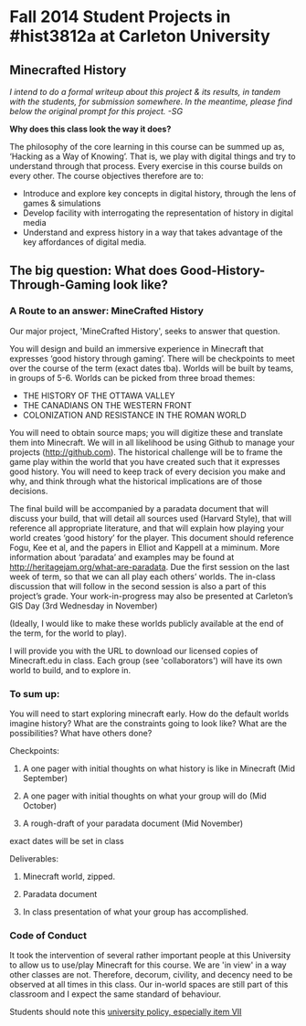 Fall 2014 Student Projects in #hist3812a at Carleton University
=======

## Minecrafted History

_I intend to do a formal writeup about this project & its results, in tandem with the students, for submission somewhere. In the meantime, please find below the original prompt for this project. -SG_

**Why does this class look the way it does?**

The philosophy of the core learning in this course can be summed up as, ‘Hacking as a Way of Knowing’. That is, we play with digital things and try to understand through that process. Every exercise in this course builds on every other. The course objectives therefore are to:

+ Introduce and explore key concepts in digital history, through the lens of games & simulations
+ Develop facility with interrogating the representation of history in digital media
+ Understand and express history in a way that takes advantage of the key affordances of digital media.

## The big question: What does Good-History-Through-Gaming look like?

### A Route to an answer: MineCrafted History

Our major project, 'MineCrafted History', seeks to answer that question.

You will design and build an immersive experience in Minecraft that expresses ‘good history through gaming’. There will be checkpoints to meet over the course of the term (exact dates tba). Worlds will be built by teams, in groups of 5-6. Worlds can be picked from three broad themes:

+ THE HISTORY OF THE OTTAWA VALLEY
+ THE CANADIANS ON THE WESTERN FRONT
+ COLONIZATION AND RESISTANCE IN THE ROMAN WORLD

You will need to obtain source maps; you will digitize these and translate them into Minecraft. We will in all likelihood be using Github to manage your projects (http://github.com). The historical challenge will be to frame the game play within the world that you have created such that it expresses good history. You will need to keep track of every decision you make and why, and think through what the historical implications are of those decisions.

The final build will be accompanied by a paradata document that will discuss your build, that will detail all sources used (Harvard Style), that will reference all appropriate literature, and that will explain how playing your world creates ‘good history’ for the player. This document should reference Fogu, Kee et al, and the papers in Elliot and Kappell at a miminum. More information about ‘paradata’ and examples may be found at http://heritagejam.org/what-are-paradata. Due the first session on the last week of term, so that we can all play each others’ worlds. The in-class discussion that will follow in the second session is also a part of this project’s grade. Your work-in-progress may also be presented at Carleton’s GIS Day (3rd Wednesday in November)

(Ideally, I would like to make these worlds publicly available at the end of the term, for the world to play).

I will provide you with the URL to download our licensed copies of Minecraft.edu in class. Each group (see 'collaborators') will have its own world to build, and to explore in.

### To sum up:

You will need to start exploring minecraft early. How do the default worlds imagine history? What are the constraints going to look like? What are the possibilities? What have others done? 

Checkpoints:

1. A one pager with initial thoughts on what history is like in Minecraft (Mid September)

2. A one pager with initial thoughts on what your group will do (Mid October)

3. A rough-draft of your paradata document (Mid November)

exact dates will be set in class

Deliverables:

1. Minecraft world, zipped.

2. Paradata document

3. In class presentation of what your group has accomplished.

### Code of Conduct
It took the intervention of several rather important people at this University to allow us to use/play Minecraft for this course. We are 'in view' in a way other classes are not. Therefore, decorum, civility, and decency need to be observed at all times in this class. Our in-world spaces are still part of this classroom and I expect the same standard of behaviour.

Students should note this [university policy, especially item VII](http://carleton.ca/secretariat/wp-content/uploads/Student-Rights-Responsibilities-Policy.pdf) 

